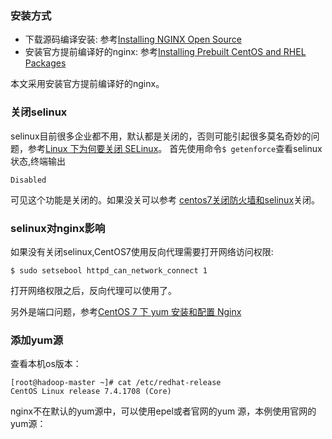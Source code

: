 ### 安装方式
- 下载源码编译安装: 参考[Installing NGINX Open Source](https://docs.nginx.com/nginx/admin-guide/installing-nginx/installing-nginx-open-source/)
- 安装官方提前编译好的nginx: 参考[Installing Prebuilt CentOS and RHEL Packages](https://docs.nginx.com/nginx/admin-guide/installing-nginx/installing-nginx-open-source/#prebuilt_redhat)


本文采用安装官方提前编译好的nginx。


### 关闭selinux
selinux目前很多企业都不用，默认都是关闭的，否则可能引起很多莫名奇妙的问题，参考[Linux 下为何要关闭 SELinux](https://www.zhihu.com/question/20559538)。
首先使用命令`$ getenforce`查看selinux状态,终端输出
```
Disabled
```
可见这个功能是关闭的。如果没关可以参考 [centos7关闭防火墙和selinux](https://www.jianshu.com/p/d6414b5295b8)关闭。

### selinux对nginx影响
如果没有关闭selinux,CentOS7使用反向代理需要打开网络访问权限:
```
$ sudo setsebool httpd_can_network_connect 1 
```
打开网络权限之后，反向代理可以使用了。

另外是端口问题，参考[CentOS 7 下 yum 安装和配置 Nginx](https://qizhanming.com/blog/2018/08/06/how-to-install-nginx-on-centos-7)




### 添加yum源
查看本机os版本：
```
[root@hadoop-master ~]# cat /etc/redhat-release
CentOS Linux release 7.4.1708 (Core) 
```

nginx不在默认的yum源中，可以使用epel或者官网的yum 源，本例使用官网的yum源：
```
sudo rpm -ivh http://nginx.org/packages/centos/7/noarch/RPMS/nginx-release-centos-7-0.el7.ngx.noarch.rpm

```
可用rpm列表：http://nginx.org/packages/centos/7/noarch/RPMS/

执行输出：
```
[root@hadoop-master ~]# sudo rpm -ivh http://nginx.org/packages/centos/7/noarch/RPMS/nginx-release-centos-7-0.el7.ngx.noarch.rpm
Retrieving http://nginx.org/packages/centos/7/noarch/RPMS/nginx-release-centos-7-0.el7.ngx.noarch.rpm
warning: /var/tmp/rpm-tmp.6H5vz9: Header V4 RSA/SHA1 Signature, key ID 7bd9bf62: NOKEY
Preparing...                          ################################# [100%]
Updating / installing...
   1:nginx-release-centos-7-0.el7.ngx ################################# [100%]

```

### 安装
执行下面的命令安装：
```
$ sudo yum install nginx
```

### 配置文件位置
位置如下：
```
Config dir – /etc/nginx/
Master/Global config file – /etc/nginx/nginx.conf
Port 80 http config file – /etc/nginx/conf.d/default
TCP ports opened by Nginx – 80 (HTTP), 443 (HTTPS)
Document root directory – /usr/share/nginx/html
```
参考[How to install and use Nginx on CentOS 7 / RHEL 7](https://www.cyberciti.biz/faq/how-to-install-and-use-nginx-on-centos-7-rhel-7/)





### 启动nginx
启动nginx:
```
$ sudo systemctl start nginx
```

执行`curl -I 127.0.0.1`确认是否启动成功：
```
[root@hadoop-master ~]# curl -I 127.0.0.1
HTTP/1.1 200 OK
Server: nginx/1.16.1
Date: Fri, 30 Aug 2019 05:06:07 GMT
Content-Type: text/html
Content-Length: 612
Last-Modified: Tue, 13 Aug 2019 15:04:31 GMT
Connection: keep-alive
ETag: "5d52d17f-264"
Accept-Ranges: bytes

```


### 停止nginx
停止服务:
```
$ sudo systemctl stop nginx
```


### 停机重启
停止服务:
```
$ sudo systemctl restart nginx
```



### 不停机重启
如果nginx配置更新，可以实现不停机在线更新：
```
$ sudo systemctl reload nginx
```

### 设置开机自动启动

```
$ sudo systemctl enable nginx
```